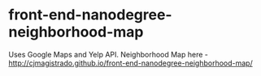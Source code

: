 # front-end-nanodegree-neighborhood-map

Uses Google Maps and Yelp API.
Neighborhood Map here - http://cjmagistrado.github.io/front-end-nanodegree-neighborhood-map/
